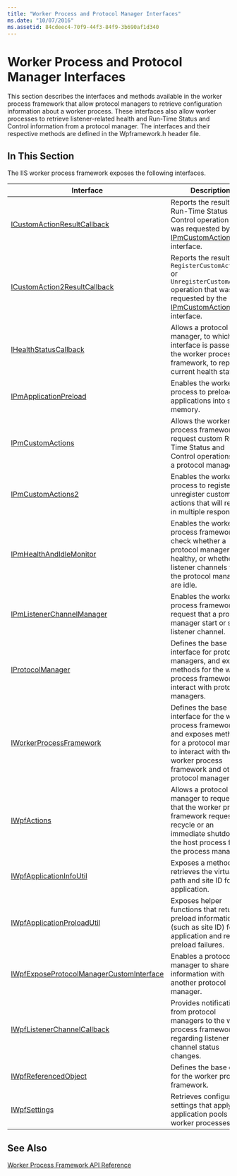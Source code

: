 ```yaml
---
title: "Worker Process and Protocol Manager Interfaces"
ms.date: "10/07/2016"
ms.assetid: 84cdeec4-70f9-44f3-84f9-3b690af1d340
---
```

# Worker Process and Protocol Manager Interfaces
This section describes the interfaces and methods available in the worker process framework that allow protocol managers to retrieve configuration information about a worker process. These interfaces also allow worker processes to retrieve listener-related health and Run-Time Status and Control information from a protocol manager. The interfaces and their respective methods are defined in the Wpframework.h header file.  
  
## In This Section  
 The IIS worker process framework exposes the following interfaces.  
  
|Interface|Description|  
|---------------|-----------------|  
|[ICustomActionResultCallback](../../web-development-reference/native-code-api-reference/icustomactionresultcallback-interface.md)|Reports the results of a Run-Time Status and Control operation that was requested by the [IPmCustomActions](../../web-development-reference/native-code-api-reference/ipmcustomactions-interface.md) interface.|  
|[ICustomAction2ResultCallback](../../web-development-reference/native-code-api-reference/icustomaction2resultcallback-interface.md)|Reports the results of a `RegisterCustomAction` or `UnregisterCustomAction` operation that was requested by the [IPmCustomActions2](../../web-development-reference/native-code-api-reference/ipmcustomactions2-interface.md) interface.|  
|[IHealthStatusCallback](../../web-development-reference/native-code-api-reference/ihealthstatuscallback-interface.md)|Allows a protocol manager, to which this interface is passed by the worker process framework, to report its current health status.|  
|[IPmApplicationPreload](../../web-development-reference/native-code-api-reference/ipmapplicationpreload-interface.md)|Enables the worker process to preload applications into server memory.|  
|[IPmCustomActions](../../web-development-reference/native-code-api-reference/ipmcustomactions-interface.md)|Allows the worker process framework to request custom Run-Time Status and Control operations from a protocol manager.|  
|[IPmCustomActions2](../../web-development-reference/native-code-api-reference/ipmcustomactions2-interface.md)|Enables the worker process to register and unregister custom actions that will result in multiple responses.|  
|[IPmHealthAndIdleMonitor](../../web-development-reference/native-code-api-reference/ipmhealthandidlemonitor-interface.md)|Enables the worker process framework to check whether a protocol manager is healthy, or whether the listener channels for the protocol manager are idle.|  
|[IPmListenerChannelManager](../../web-development-reference/native-code-api-reference/ipmlistenerchannelmanager-interface.md)|Enables the worker process framework to request that a protocol manager start or stop a listener channel.|  
|[IProtocolManager](../../web-development-reference/native-code-api-reference/iprotocolmanager-interface.md)|Defines the base interface for protocol managers, and exposes methods for the worker process framework to interact with protocol managers.|  
|[IWorkerProcessFramework](../../web-development-reference/native-code-api-reference/iworkerprocessframework-interface.md)|Defines the base interface for the worker process framework, and exposes methods for a protocol manager to interact with the worker process framework and other protocol managers.|  
|[IWpfActions](../../web-development-reference/native-code-api-reference/iwpfactions-interface.md)|Allows a protocol manager to request that the worker process framework request a recycle or an immediate shutdown of the host process from the process manager.|  
|[IWpfApplicationInfoUtil](../../web-development-reference/native-code-api-reference/iwpfapplicationinfoutil-interface.md)|Exposes a method that retrieves the virtual path and site ID for an application.|  
|[IWpfApplicationProloadUtil](../../web-development-reference/native-code-api-reference/iwpfapplicationpreloadutil-interface.md)|Exposes helper functions that return preload information (such as site ID) for an application and report preload failures.|  
|[IWpfExposeProtocolManagerCustomInterface](../../web-development-reference/native-code-api-reference/iwpfexposeprotocolmanagercustominterface-interface.md)|Enables a protocol manager to share information with another protocol manager.|  
|[IWpfListenerChannelCallback](../../web-development-reference/native-code-api-reference/iwpflistenerchannelcallback-interface.md)|Provides notifications from protocol managers to the worker process framework regarding listener channel status changes.|  
|[IWpfReferencedObject](../../web-development-reference/native-code-api-reference/iwpfreferencedobject-interface.md)|Defines the base class for the worker process framework.|  
|[IWpfSettings](../../web-development-reference/native-code-api-reference/iwpfsettings-interface.md)|Retrieves configuration settings that apply to application pools and worker processes.|  
  
## See Also  
 [Worker Process Framework API Reference](../../web-development-reference/native-code-api-reference/worker-process-framework-api-reference.md)
